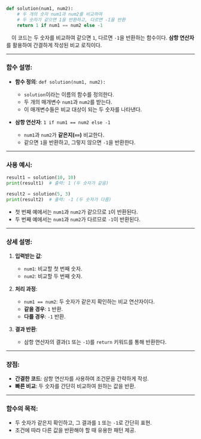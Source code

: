 ```python
def solution(num1, num2):
    # 두 개의 숫자 num1과 num2를 비교하여
    # 두 숫자가 같으면 1을 반환하고, 다르면 -1을 반환
    return 1 if num1 == num2 else -1
```

&emsp;이 코드는 두 숫자를 비교하여 같으면 `1`, 다르면 `-1`을 반환하는 함수이다. **삼항 연산자**를 활용하여 간결하게 작성된 비교 로직이다.

---

### 함수 설명:

- **함수 정의**: `def solution(num1, num2):`
  - `solution`이라는 이름의 함수를 정의한다.
  - 두 개의 매개변수 `num1`과 `num2`를 받는다.
  - 이 매개변수들은 비교 대상이 되는 두 숫자를 나타낸다.

- **삼항 연산자**: `1 if num1 == num2 else -1`
  - `num1`과 `num2`가 **같은지(`==`)** 비교한다.
  - 같으면 `1`을 반환하고, 그렇지 않으면 `-1`을 반환한다.

---

### 사용 예시:

```python
result1 = solution(10, 10)
print(result1)  # 출력: 1 (두 숫자가 같음)

result2 = solution(5, 3)
print(result2)  # 출력: -1 (두 숫자가 다름)
```

- 첫 번째 예에서는 `num1`과 `num2`가 같으므로 `1`이 반환된다.
- 두 번째 예에서는 `num1`과 `num2`가 다르므로 `-1`이 반환된다.

---

### 상세 설명:

1. **입력받는 값**:
   - `num1`: 비교할 첫 번째 숫자.
   - `num2`: 비교할 두 번째 숫자.

2. **처리 과정**:
   - `num1 == num2`: 두 숫자가 같은지 확인하는 비교 연산자이다.
   - **같을 경우**: `1` 반환.
   - **다를 경우**: `-1` 반환.

3. **결과 반환**:
   - 삼항 연산자의 결과(`1` 또는 `-1`)를 `return` 키워드를 통해 반환한다.

---

### 장점:

- **간결한 코드**: 삼항 연산자를 사용하여 조건문을 간략하게 작성.
- **빠른 비교**: 두 숫자를 간단히 비교하여 원하는 값을 반환.

---

### 함수의 목적:

- 두 숫자가 같은지 확인하고, 그 결과를 `1` 또는 `-1`로 간단히 표현.
- 조건에 따라 다른 값을 반환해야 할 때 유용한 패턴 제공.